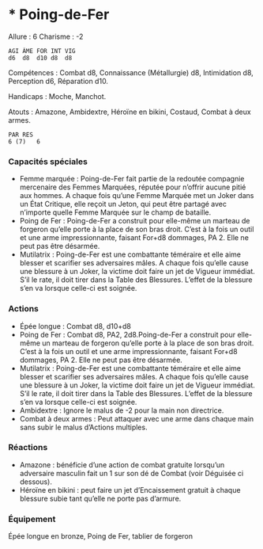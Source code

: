 # * Poing-de-Fer

Allure : 6
Charisme : -2

	AGI	ÂME	FOR	INT	VIG
	d6	d8	d10	d8	d8

Compétences : Combat d8, Connaissance (Métallurgie) d8, Intimidation d8, Perception d6, Réparation d10.

Handicaps : Moche, Manchot.

Atouts : Amazone, Ambidextre, Héroïne en bikini, Costaud, Combat à deux armes.

	PAR	RES
	6 (7)	6

### Capacités spéciales
- Femme marquée : Poing-de-Fer fait partie de la redoutée compagnie mercenaire des Femmes Marquées, réputée pour n’offrir aucune pitié aux hommes. A chaque fois qu’une Femme Marquée met un Joker dans un État Critique, elle reçoit un Jeton, qui peut être partagé avec n’importe quelle Femme Marquée sur le champ de bataille.
- Poing de Fer : Poing-de-Fer a construit pour elle-même un marteau de forgeron qu’elle porte à la place de son bras droit. C’est à la fois un outil et une arme impressionnante, faisant For+d8 dommages, PA 2. Elle ne peut pas être désarmée.
- Mutilatrix : Poing-de-Fer est une combattante téméraire et elle aime blesser et scarifier ses adversaires mâles. A chaque fois qu’elle cause une blessure à un Joker, la victime doit faire un jet de Vigueur immédiat. S’il le rate, il doit tirer dans la Table des Blessures. L’effet de la blessure s’en va lorsque celle-ci est soignée.

### Actions
- Épée longue : Combat d8, d10+d8
- Poing de Fer : Combat d8, PA2, 2d8.Poing-de-Fer a construit pour elle-même un marteau de forgeron qu’elle porte à la place de son bras droit. C’est à la fois un outil et une arme impressionnante, faisant For+d8 dommages, PA 2. Elle ne peut pas être désarmée.
- Mutilatrix : Poing-de-Fer est une combattante téméraire et elle aime blesser et scarifier ses adversaires mâles. A chaque fois qu’elle cause une blessure à un Joker, la victime doit faire un jet de Vigueur immédiat. S’il le rate, il doit tirer dans la Table des Blessures. L’effet de la blessure s’en va lorsque celle-ci est soignée.
- Ambidextre : Ignore le malus de -2 pour la main non directrice.
- Combat à deux armes : Peut attaquer avec une arme dans chaque main sans subir le malus d’Actions multiples.

### Réactions
- Amazone : bénéficie d’une action de combat gratuite lorsqu’un adversaire masculin fait un 1 sur son dé de Combat (voir Déguisée ci dessous).
- Héroïne en bikini : peut faire un jet d’Encaissement gratuit à chaque blessure subie tant qu’elle ne porte pas d’armure.

### Équipement
Épée longue en bronze, Poing de Fer, tablier de forgeron
